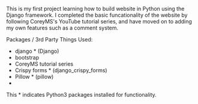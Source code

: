 This is my first project learning how to build website in Python using the Django framework. I completed the basic funcationality of the website by following CoreyMS's YouTube tutorial series, and have moved on to adding my own features such as a comment system.

Packages / 3rd Party Things Used:
 - django * (Django)
 - bootstrap
 - CoreyMS tutorial series
 - Crispy forms * (django_crispy_forms)
 - Pillow * (pillow)
 -

This * indicates Python3 packages installed for functionality.
